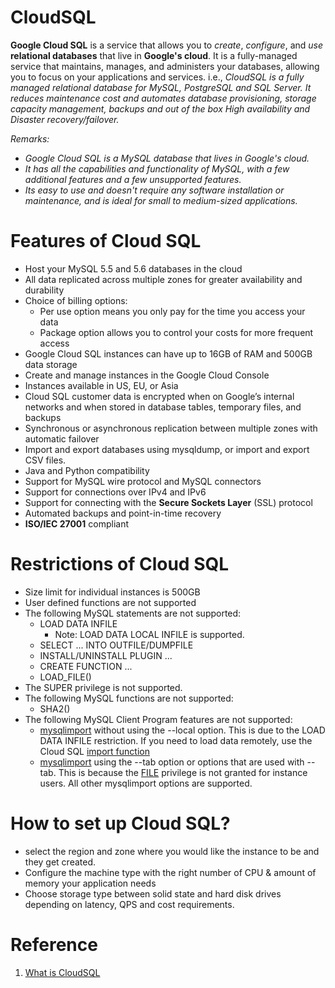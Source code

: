 # CloudSQL
__Google Cloud SQL__ is a service that allows you to _create_, _configure_, and _use_ __relational databases__ that live in __Google's cloud__. It is a fully-managed service that maintains, manages, and administers your databases, allowing you to focus on your applications and services. i.e., _CloudSQL is a fully managed relational database for MySQL, PostgreSQL and SQL Server. It reduces maintenance cost and automates database provisioning, storage capacity management, backups and out of the box High availability and Disaster recovery/failover._

_Remarks:_
* _Google Cloud SQL is a MySQL database that lives in Google's cloud._ 
* _It has all the capabilities and functionality of MySQL, with a few additional features and a few unsupported features._
* _Its easy to use and doesn't require any software installation or maintenance, and is ideal for small to medium-sized applications._

# Features of Cloud SQL
* Host your MySQL 5.5 and 5.6 databases in the cloud
* All data replicated across multiple zones for greater availability and durability
* Choice of billing options:
    - Per use option means you only pay for the time you access your data
    - Package option allows you to control your costs for more frequent access
* Google Cloud SQL instances can have up to 16GB of RAM and 500GB data storage
* Create and manage instances in the Google Cloud Console
* Instances available in US, EU, or Asia
* Cloud SQL customer data is encrypted when on Google’s internal networks and when stored in database tables, temporary files, and backups
* Synchronous or asynchronous replication between multiple zones with automatic failover
* Import and export databases using mysqldump, or import and export CSV files.
* Java and Python compatibility
* Support for MySQL wire protocol and MySQL connectors
* Support for connections over IPv4 and IPv6
* Support for connecting with the __Secure Sockets Layer__ (SSL) protocol
* Automated backups and point-in-time recovery
* __ISO/IEC 27001__ compliant

# Restrictions of Cloud SQL
* Size limit for individual instances is 500GB
* User defined functions are not supported
* The following MySQL statements are not supported:
    - LOAD DATA INFILE
        - Note: LOAD DATA LOCAL INFILE is supported.
    - SELECT ... INTO OUTFILE/DUMPFILE
    - INSTALL/UNINSTALL PLUGIN ...
    - CREATE FUNCTION ...
    - LOAD_FILE()
* The SUPER privilege is not supported.
* The following MySQL functions are not supported:
    - SHA2()
* The following MySQL Client Program features are not supported:
    - [mysqlimport](https://dev.mysql.com/doc/refman/8.0/en/mysqlimport.html) without using the --local option. This is due to the LOAD DATA INFILE restriction. If you need to load data remotely, use the Cloud SQL [import function](https://cloud.google.com/sql/docs/mysql/import-export#importing)
    - [mysqlimport](https://dev.mysql.com/doc/refman/8.0/en/mysqldump.html) using the --tab option or options that are used with --tab. This is because the [FILE](https://dev.mysql.com/doc/refman/8.0/en/privileges-provided.html#priv_file) privilege is not granted for instance users. All other mysqlimport options are supported.

# How to set up Cloud SQL?
* select the region and zone where you would like the instance to be and they get created.
* Configure the machine type with the right number of CPU & amount of memory your application needs
* Choose storage type between solid state and hard disk drives depending on latency, QPS and cost requirements. 


# Reference
1. [What is CloudSQL](https://cloud.google.com/blog/topics/developers-practitioners/what-cloud-sql)